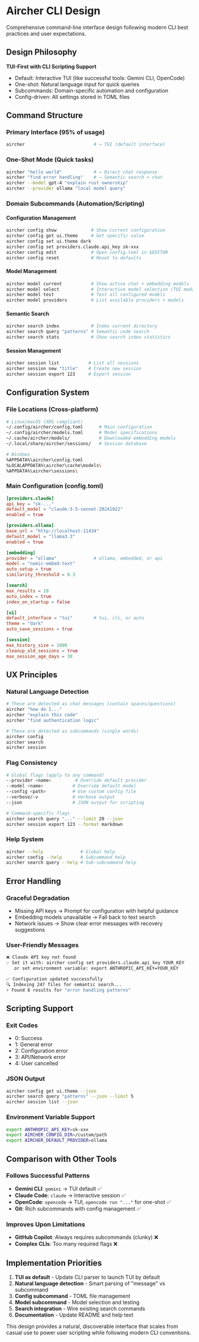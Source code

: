 # Aircher CLI Design

Comprehensive command-line interface design following modern CLI best practices and user expectations.

## Design Philosophy

**TUI-First with CLI Scripting Support**
- Default: Interactive TUI (like successful tools: Gemini CLI, OpenCode)
- One-shot: Natural language input for quick queries
- Subcommands: Domain-specific automation and configuration
- Config-driven: All settings stored in TOML files

## Command Structure

### Primary Interface (95% of usage)
```bash
aircher                          # → TUI (default interface)
```

### One-Shot Mode (Quick tasks)
```bash
aircher "hello world"            # → Direct chat response
aircher "find error handling"    # → Semantic search + chat
aircher --model gpt-4 "explain rust ownership"
aircher --provider ollama "local model query"
```

### Domain Subcommands (Automation/Scripting)

#### Configuration Management
```bash
aircher config show             # Show current configuration
aircher config get ui.theme     # Get specific value
aircher config set ui.theme dark
aircher config set providers.claude.api_key sk-xxx
aircher config edit             # Open config.toml in $EDITOR
aircher config reset            # Reset to defaults
```

#### Model Management  
```bash
aircher model current           # Show active chat + embedding models
aircher model select            # Interactive model selection (TUI modal)
aircher model test              # Test all configured models
aircher model providers         # List available providers + models
```

#### Semantic Search
```bash
aircher search index            # Index current directory
aircher search query "patterns" # Semantic code search
aircher search stats            # Show search index statistics
```

#### Session Management
```bash
aircher session list           # List all sessions
aircher session new "title"    # Create new session
aircher session export 123     # Export session
```

## Configuration System

### File Locations (Cross-platform)
```bash
# Linux/macOS (XDG compliant)
~/.config/aircher/config.toml      # Main configuration
~/.config/aircher/models.toml      # Model specifications
~/.cache/aircher/models/           # Downloaded embedding models
~/.local/share/aircher/sessions/   # Session database

# Windows
%APPDATA%\aircher\config.toml
%LOCALAPPDATA%\aircher\cache\models\
%APPDATA%\aircher\sessions\
```

### Main Configuration (config.toml)
```toml
[providers.claude]
api_key = "sk-..."
default_model = "claude-3-5-sonnet-20241022"
enabled = true

[providers.ollama]
base_url = "http://localhost:11434"
default_model = "llama3.3"
enabled = true

[embedding]
provider = "ollama"              # ollama, embedded, or api
model = "nomic-embed-text"
auto_setup = true
similarity_threshold = 0.3

[search]
max_results = 10
auto_index = true
index_on_startup = false

[ui]
default_interface = "tui"        # tui, cli, or auto
theme = "dark"
auto_save_sessions = true

[session]
max_history_size = 1000
cleanup_old_sessions = true
max_session_age_days = 30
```

## UX Principles

### Natural Language Detection
```bash
# These are detected as chat messages (contain spaces/questions)
aircher "how do I..."
aircher "explain this code"
aircher "find authentication logic"

# These are detected as subcommands (single words)
aircher config
aircher search 
aircher session
```

### Flag Consistency
```bash
# Global flags (apply to any command)
--provider <name>         # Override default provider
--model <name>           # Override default model  
--config <path>          # Use custom config file
--verbose/-v             # Verbose output
--json                   # JSON output for scripting

# Command-specific flags
aircher search query "..." --limit 20 --json
aircher session export 123 --format markdown
```

### Help System
```bash
aircher --help              # Global help
aircher config --help       # Subcommand help
aircher search query --help # Sub-subcommand help
```

## Error Handling

### Graceful Degradation
- Missing API keys → Prompt for configuration with helpful guidance
- Embedding models unavailable → Fall back to text search
- Network issues → Show clear error messages with recovery suggestions

### User-Friendly Messages
```bash
❌ Claude API key not found
💡 Set it with: aircher config set providers.claude.api_key YOUR_KEY
   or set environment variable: export ANTHROPIC_API_KEY=YOUR_KEY

✅ Configuration updated successfully
🔍 Indexing 247 files for semantic search...
⚡ Found 8 results for "error handling patterns"
```

## Scripting Support

### Exit Codes
- 0: Success
- 1: General error
- 2: Configuration error
- 3: API/Network error
- 4: User cancelled

### JSON Output
```bash
aircher config get ui.theme --json
aircher search query "patterns" --json --limit 5
aircher session list --json
```

### Environment Variable Support
```bash
export ANTHROPIC_API_KEY=sk-xxx
export AIRCHER_CONFIG_DIR=/custom/path
export AIRCHER_DEFAULT_PROVIDER=ollama
```

## Comparison with Other Tools

### Follows Successful Patterns
- **Gemini CLI**: `gemini` → TUI default ✅
- **Claude Code**: `claude` → Interactive session ✅  
- **OpenCode**: `opencode` → TUI, `opencode run "..."` for one-shot ✅
- **Git**: Rich subcommands with config management ✅

### Improves Upon Limitations
- **GitHub Copilot**: Always requires subcommands (clunky) ❌
- **Complex CLIs**: Too many required flags ❌

## Implementation Priorities

1. **TUI as default** - Update CLI parser to launch TUI by default
2. **Natural language detection** - Smart parsing of "message" vs subcommand
3. **Config subcommand** - TOML file management
4. **Model subcommand** - Model selection and testing
5. **Search integration** - Wire existing search commands
6. **Documentation** - Update README and help text

This design provides a natural, discoverable interface that scales from casual use to power user scripting while following modern CLI conventions.